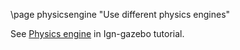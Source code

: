 \page physicsengine "Use different physics engines"

See [Physics engine](https://ignitionrobotics.org/api/gazebo/4.1/physics.html) in Ign-gazebo tutorial.